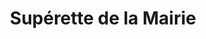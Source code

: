 ---
title: "Supérette de la Mairie"
url: /verrieres-le-buisson/superette-de-la-mairie/
shop: commodité
---